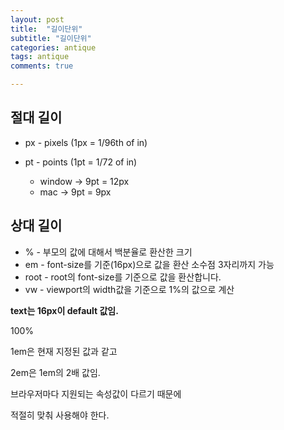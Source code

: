 ```yaml
---
layout: post
title:  "길이단위"
subtitle: "길이단위"
categories: antique
tags: antique
comments: true

---
```


절대 길이
---

- px - pixels (1px = 1/96th of in)

- pt - points (1pt = 1/72 of in)
	- window ->  9pt = 12px
	- mac -> 9pt = 9px

상대 길이
---

- % - 부모의 값에 대해서 백분율로 환산한 크기
- em - font-size를 기준(16px)으로 값을 환산 소수점 3자리까지 가능
- root - root의 font-size를 기준으로 값을 환산합니다.
- vw - viewport의 width값을 기준으로 1%의 값으로 계산

**text는 16px이 default 값임.**

100% 

1em은 현재 지정된 값과 같고

2em은 1em의 2배 값임.

브라우저마다 지원되는 속성값이 다르기 때문에

적절히 맞춰 사용해야 한다.